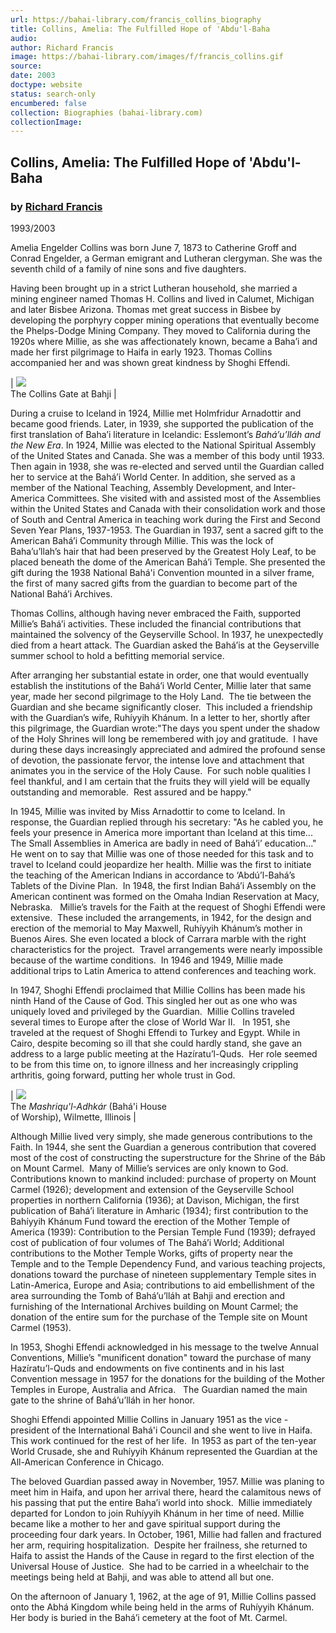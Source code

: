 ```yaml
---
url: https://bahai-library.com/francis_collins_biography
title: Collins, Amelia: The Fulfilled Hope of 'Abdu'l-Baha
audio: 
author: Richard Francis
image: https://bahai-library.com/images/f/francis_collins.gif
source: 
date: 2003
doctype: website
status: search-only
encumbered: false
collection: Biographies (bahai-library.com)
collectionImage: 
---
```



## Collins, Amelia: The Fulfilled Hope of 'Abdu'l-Baha

### by [Richard Francis](https://bahai-library.com/author/Richard+Francis)

1993/2003


Amelia Engelder Collins was born June 7, 1873 to Catherine Groff and Conrad Engelder, a German emigrant and Lutheran clergyman. She was the seventh child of a family of nine sons and five daughters.

Having been brought up in a strict Lutheran household, she married a mining engineer named Thomas H. Collins and lived in Calumet, Michigan and later Bisbee Arizona. Thomas met great success in Bisbee by developing the porphyry copper mining operations that eventually become the Phelps-Dodge Mining Company. They moved to California during the 1920s where Millie, as she was affectionately known, became a Baha’i and made her first pilgrimage to Haifa in early 1923. Thomas Collins accompanied her and was shown great kindness by Shoghi Effendi.

| ![](https://bahai-library.com/images/f/francis_collins.gif)  
The Collins Gate at Bahji |

During a cruise to Iceland in 1924, Millie met Holmfridur Arnadottir and became good friends. Later, in 1939, she supported the publication of the first translation of Baha’i literature in Icelandic: Esslemont’s _Bahá’u’lláh and the New Era_. In 1924, Millie was elected to the National Spiritual Assembly of the United States and Canada. She was a member of this body until 1933. Then again in 1938, she was re-elected and served until the Guardian called her to service at the Bahá’i World Center. In addition, she served as a member of the National Teaching, Assembly Development, and Inter-America Committees. She visited with and assisted most of the Assemblies within the United States and Canada with their consolidation work and those of South and Central America in teaching work during the First and Second Seven Year Plans, 1937-1953. The Guardian in 1937, sent a sacred gift to the American Bahá’i Community through Millie. This was the lock of Baha’u’llah’s hair that had been preserved by the Greatest Holy Leaf, to be placed beneath the dome of the American Bahá’i Temple. She presented the gift during the 1938 National Bahá'i Convention mounted in a silver frame, the first of many sacred gifts from the guardian to become part of the National Bahá’i Archives.

Thomas Collins, although having never embraced the Faith, supported Millie’s Bahá’i activities. These included the financial contributions that maintained the solvency of the Geyserville School. In 1937, he unexpectedly died from a heart attack. The Guardian asked the Bahá’is at the Geyserville summer school to hold a befitting memorial service.

After arranging her substantial estate in order, one that would eventually establish the institutions of the Bahá’i World Center, Millie later that same year, made her second pilgrimage to the Holy Land.  The tie between the Guardian and she became significantly closer.  This included a friendship with the Guardian’s wife, Ruhíyyih Khánum. In a letter to her, shortly after this pilgrimage, the Guardian wrote:"The days you spent under the shadow of the Holy Shrines will long be remembered with joy and gratitude.  I have during these days increasingly appreciated and admired the profound sense of devotion, the passionate fervor, the intense love and attachment that animates you in the service of the Holy Cause.  For such noble qualities I feel thankful, and I am certain that the fruits they will yield will be equally outstanding and memorable.  Rest assured and be happy." 

In 1945, Millie was invited by Miss Arnadottir to come to Iceland. In response, the Guardian replied through his secretary: "As he cabled you, he feels your presence in America more important than Iceland at this time... The Small Assemblies in America are badly in need of Bahá’i’ education..." He went on to say that Millie was one of those needed for this task and to travel to Iceland could jeopardize her health. Millie was the first to initiate the teaching of the American Indians in accordance to ‘Abdú’l-Bahá’s Tablets of the Divine Plan.  In 1948, the first Indian Bahá’i Assembly on the American continent was formed on the Omaha Indian Reservation at Macy, Nebraska.   Millie’s travels for the Faith at the request of Shoghi Effendi were extensive.  These included the arrangements, in 1942, for the design and erection of the memorial to May Maxwell, Ruhíyyih Khánum’s mother in Buenos Aires. She even located a block of Carrara marble with the right characteristics for the project.  Travel arrangements were nearly impossible because of the wartime conditions.  In 1946 and 1949, Millie made additional trips to Latin America to attend conferences and teaching work.

In 1947, Shoghi Effendi proclaimed that Millie Collins has been made his ninth Hand of the Cause of God. This singled her out as one who was uniquely loved and privileged by the Guardian.  Millie Collins traveled several times to Europe after the close of World War II.   In 1951, she traveled at the request of Shoghi Effendi to Turkey and Egypt. While in Cairo, despite becoming so ill that she could hardly stand, she gave an address to a large public meeting at the Hazíratu’l-Quds.  Her role seemed to be from this time on, to ignore illness and her increasingly crippling arthritis, going forward, putting her whole trust in God.

| ![](https://bahai-library.com/images/f/francis_wilmette.gif)  
The _Mashriqu'l-Adhkár_ (Bahá'i House  
of Worship), Wilmette, Illinois |

Although Millie lived very simply, she made generous contributions to the Faith. In 1944, she sent the Guardian a generous contribution that covered most of the cost of constructing the superstructure for the Shrine of the Báb on Mount Carmel.  Many of Millie’s services are only known to God. Contributions known to mankind included: purchase of property on Mount Carmel (1926); development and extension of the Geyserville School properties in northern California (1936); at Davison, Michigan, the first publication of Bahá’i literature in Amharic (1934); first contribution to the Bahíyyih Khánum Fund toward the erection of the Mother Temple of America (1939): Contribution to the Persian Temple Fund (1939); defrayed cost of publication of four volumes of The Bahá’i World; Additional contributions to the Mother Temple Works, gifts of property near the Temple and to the Temple Dependency Fund, and various teaching projects, donations toward the purchase of nineteen supplementary Temple sites in Latin-America, Europe and Asia; contributions to aid embellishment of the area surrounding the Tomb of Bahá’u’lláh at Bahji and erection and furnishing of the International Archives building on Mount Carmel; the donation of the entire sum for the purchase of the Temple site on Mount Carmel (1953). 

In 1953, Shoghi Effendi acknowledged in his message to the twelve Annual Conventions, Millie’s "munificent donation" toward the purchase of many Hazíratu’l-Quds and endowments on five continents and in his last Convention message in 1957 for the donations for the building of the Mother Temples in Europe, Australia and Africa.   The Guardian named the main gate to the shrine of Bahá’u’lláh in her honor. 

Shoghi Effendi appointed Millie Collins in January 1951 as the vice -president of the International Bahá'i Council and she went to live in Haifa.  This work continued for the rest of her life.  In 1953 as part of the ten-year World Crusade, she and Ruhíyyih Khánum represented the Guardian at the All-American Conference in Chicago. 

The beloved Guardian passed away in November, 1957. Millie was planing to meet him in Haifa, and upon her arrival there, heard the calamitous news of his passing that put the entire Baha’i world into shock.  Millie immediately departed for London to join Ruhíyyih Khánum in her time of need. Millie became like a mother to her and gave spiritual support during the proceeding four dark years. In October, 1961, Millie had fallen and fractured her arm, requiring hospitalization.  Despite her frailness, she returned to Haifa to assist the Hands of the Cause in regard to the first election of the Universal House of Justice.  She had to be carried in a wheelchair to the meetings being held at Bahji, and was able to attend all but one.

On the afternoon of January 1, 1962, at the age of 91, Millie Collins passed onto the Abhá Kingdom while being held in the arms of Ruhíyyih Khánum. Her body is buried in the Bahá’i cemetery at the foot of Mt. Carmel.